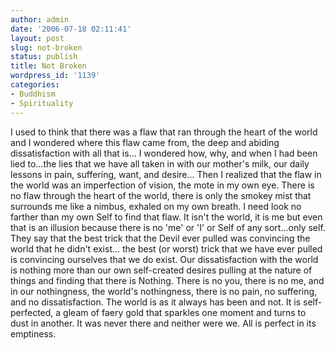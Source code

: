 ```yaml
---
author: admin
date: '2006-07-18 02:11:41'
layout: post
slug: not-broken
status: publish
title: Not Broken
wordpress_id: '1139'
categories:
- Buddhism
- Spirituality
---
```


I used to think that there was a flaw that ran through the heart of the
world and I wondered where this flaw came from, the deep and abiding
dissatisfaction with all that is... I wondered how, why, and when I had
been lied to...the lies that we have all taken in with our mother's
milk, our daily lessons in pain, suffering, want, and desire... Then I
realized that the flaw in the world was an imperfection of vision, the
mote in my own eye. There is no flaw through the heart of the world,
there is only the smokey mist that surrounds me like a nimbus, exhaled
on my own breath. I need look no farther than my own Self to find that
flaw. It isn't the world, it is me but even that is an illusion because
there is no 'me' or 'I' or Self of any sort...only self. They say that
the best trick that the Devil ever pulled was convincing the world that
he didn't exist... the best (or worst) trick that we have ever pulled is
convincing ourselves that we do exist. Our dissatisfaction with the
world is nothing more than our own self-created desires pulling at the
nature of things and finding that there is Nothing. There is no you,
there is no me, and in our nothingness, the world's nothingness, there
is no pain, no suffering, and no dissatisfaction. The world is as it
always has been and not. It is self-perfected, a gleam of faery gold
that sparkles one moment and turns to dust in another. It was never
there and neither were we. All is perfect in its emptiness.

